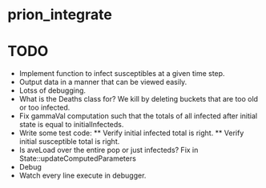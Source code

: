 # prion_integrate

# TODO

* Implement function to infect susceptibles at a given time step.
* Output data in a manner that can be viewed easily.
* Lotss of debugging.
* What is the Deaths class for?  We kill by deleting buckets that are too old
  or too infected.
* Fix gammaVal computation such that the totals of all infected after initial
  state is equal to initialInfecteds.
* Write some test code:
** Verify initial infected total is right.
** Verify initial susceptible total is right.
* Is aveLoad over the entire pop or just infecteds?  Fix in State::updateComputedParameters
* Debug
* Watch every line execute in debugger.
